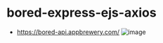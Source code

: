 # bored-express-ejs-axios
- https://bored-api.appbrewery.com/
![image](https://github.com/rkapril/bored-express-ejs-axios/assets/61505106/a30a98b7-89b0-4105-aeed-6f42e2ae1d91)


